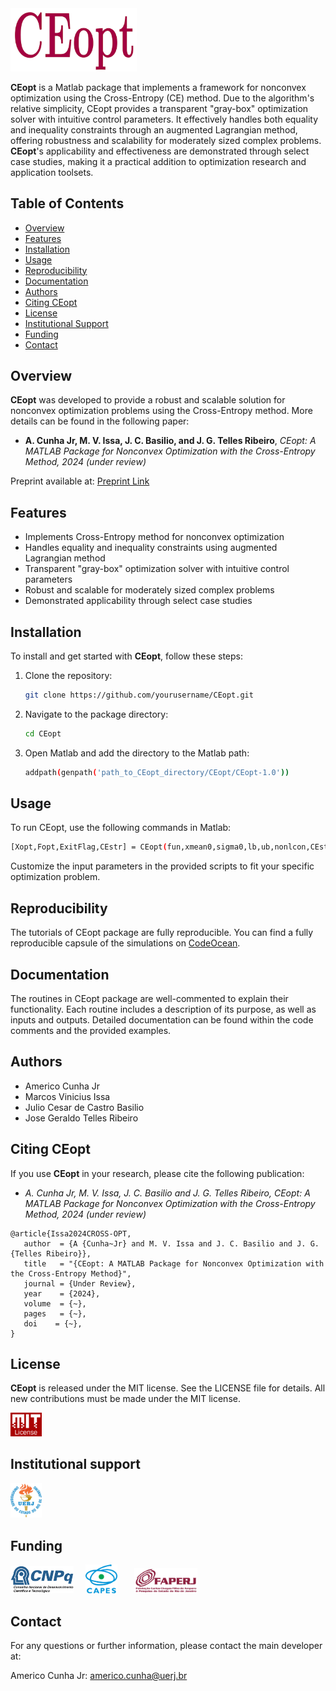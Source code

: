 <img src="logo/CEopt.png" width="40%">

**CEopt** is a Matlab package that implements a framework for nonconvex optimization using the Cross-Entropy (CE) method. Due to the algorithm's relative simplicity, CEopt provides a transparent "gray-box" optimization solver with intuitive control parameters. It effectively handles both equality and inequality constraints through an augmented Lagrangian method, offering robustness and scalability for moderately sized complex problems. **CEopt**'s applicability and effectiveness are demonstrated through select case studies, making it a practical addition to optimization research and application toolsets.

## Table of Contents
- [Overview](#overview)
- [Features](#features)
- [Installation](#installation)
- [Usage](#usage)
- [Reproducibility](#reproducibility)
- [Documentation](#documentation)
- [Authors](#authors)
- [Citing CEopt](#citing-ceopt)
- [License](#license)
- [Institutional Support](#institutional-support)
- [Funding](#funding)
- [Contact](#contact)

## Overview
**CEopt** was developed to provide a robust and scalable solution for nonconvex optimization problems using the Cross-Entropy method. More details can be found in the following paper:
- **A. Cunha Jr, M. V. Issa, J. C. Basilio, and J. G. Telles Ribeiro**, *CEopt: A MATLAB Package for Nonconvex Optimization with the Cross-Entropy Method, 2024 (under review)*

Preprint available at: [Preprint Link](xxx)

## Features
- Implements Cross-Entropy method for nonconvex optimization
- Handles equality and inequality constraints using augmented Lagrangian method
- Transparent "gray-box" optimization solver with intuitive control parameters
- Robust and scalable for moderately sized complex problems
- Demonstrated applicability through select case studies

## Installation
To install and get started with **CEopt**, follow these steps:
1. Clone the repository:
   ```bash
   git clone https://github.com/yourusername/CEopt.git
   ```
2. Navigate to the package directory:
   ```bash
   cd CEopt
   ```
3. Open Matlab and add the directory to the Matlab path:
   ```bash
   addpath(genpath('path_to_CEopt_directory/CEopt/CEopt-1.0'))
   ```

## Usage
To run CEopt, use the following commands in Matlab:
   ```bash
   [Xopt,Fopt,ExitFlag,CEstr] = CEopt(fun,xmean0,sigma0,lb,ub,nonlcon,CEstr)
   ```

Customize the input parameters in the provided scripts to fit your specific optimization problem.

## Reproducibility
The tutorials of CEopt package are fully reproducible. You can find a fully reproducible capsule of the simulations on <a href="https://codeocean.com/capsule/xxx" target="_blank">CodeOcean</a>.

## Documentation
The routines in CEopt package are well-commented to explain their functionality. Each routine includes a description of its purpose, as well as inputs and outputs. Detailed documentation can be found within the code comments and the provided examples.

## Authors
- Americo Cunha Jr
- Marcos Vinicius Issa
- Julio Cesar de Castro Basilio
- Jose Geraldo Telles Ribeiro

## Citing CEopt
If you use **CEopt** in your research, please cite the following publication:
- *A. Cunha Jr, M. V. Issa, J. C. Basilio and J. G. Telles Ribeiro, CEopt: A MATLAB Package for Nonconvex Optimization with the Cross-Entropy Method, 2024 (under review)*

```
@article{Issa2024CROSS-OPT,
   author  = {A {Cunha~Jr} and M. V. Issa and J. C. Basilio and J. G. {Telles Ribeiro}},
   title   = "{CEopt: A MATLAB Package for Nonconvex Optimization with the Cross-Entropy Method}",
   journal = {Under Review},
   year    = {2024},
   volume  = {~},
   pages   = {~},
   doi    = {~},
}
```

## License
**CEopt** is released under the MIT license. See the LICENSE file for details. All new contributions must be made under the MIT license.

<img src="logo/mit_license_red.png" width="10%"> 

## Institutional support

<img src="logo/logo_uerj_color.jpeg" width="10%">

## Funding

<img src="logo/cnpq.png" width="20%"> &nbsp; &nbsp; <img src="logo/capes.png" width="10%">  &nbsp; &nbsp; &nbsp; <img src="logo/faperj.jpg" width="20%">

## Contact
For any questions or further information, please contact the main developer at:

Americo Cunha Jr: americo.cunha@uerj.br
